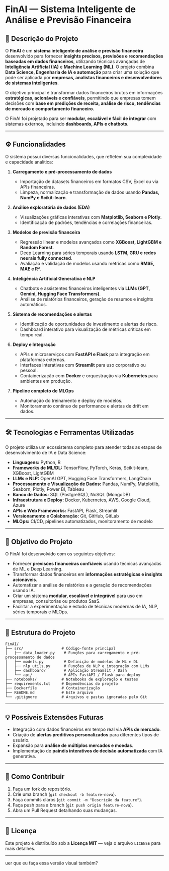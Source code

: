 

# FinAI — Sistema Inteligente de Análise e Previsão Financeira

## 📌 Descrição do Projeto

O **FinAI** é um **sistema inteligente de análise e previsão financeira** desenvolvido para fornecer **insights precisos, previsões e recomendações baseadas em dados financeiros**, utilizando técnicas avançadas de **Inteligência Artificial (IA)** e **Machine Learning (ML)**. O projeto combina **Data Science, Engenharia de IA e automação** para criar uma solução que pode ser aplicada por **empresas, analistas financeiros e desenvolvedores de sistemas inteligentes**.

O objetivo principal é transformar dados financeiros brutos em informações **estratégicas, acionáveis e confiáveis**, permitindo que empresas tomem decisões com **base em predições de receita, análise de risco, tendências de mercado e comportamento financeiro**.

O FinAI foi projetado para ser **modular, escalável e fácil de integrar** com sistemas externos, incluindo **dashboards, APIs e chatbots**.

---

## ⚙️ Funcionalidades

O sistema possui diversas funcionalidades, que refletem sua complexidade e capacidade analítica:

1. **Carregamento e pré-processamento de dados**

   * Importação de datasets financeiros em formatos CSV, Excel ou via APIs financeiras.
   * Limpeza, normalização e transformação de dados usando **Pandas, NumPy e Scikit-learn**.

2. **Análise exploratória de dados (EDA)**

   * Visualizações gráficas interativas com **Matplotlib, Seaborn e Plotly**.
   * Identificação de padrões, tendências e correlações financeiras.

3. **Modelos de previsão financeira**

   * Regressão linear e modelos avançados como **XGBoost, LightGBM e Random Forest**.
   * Deep Learning para séries temporais usando **LSTM, GRU e redes neurais fully connected**.
   * Avaliação e validação de modelos usando métricas como **RMSE, MAE e R²**.

4. **Inteligência Artificial Generativa e NLP**

   * Chatbots e assistentes financeiros inteligentes via **LLMs (GPT, Gemini, Hugging Face Transformers)**.
   * Análise de relatórios financeiros, geração de resumos e insights automáticos.

5. **Sistema de recomendações e alertas**

   * Identificação de oportunidades de investimento e alertas de risco.
   * Dashboard interativo para visualização de métricas críticas em tempo real.

6. **Deploy e Integração**

   * APIs e microserviços com **FastAPI e Flask** para integração em plataformas externas.
   * Interfaces interativas com **Streamlit** para uso corporativo ou pessoal.
   * Containerização com **Docker** e orquestração via **Kubernetes** para ambientes em produção.

7. **Pipeline completo de MLOps**

   * Automação do treinamento e deploy de modelos.
   * Monitoramento contínuo de performance e alertas de drift em dados.

---

## 🛠 Tecnologias e Ferramentas Utilizadas

O projeto utiliza um ecossistema completo para atender todas as etapas de desenvolvimento de IA e Data Science:

* **Linguagens:** Python, R
* **Frameworks de ML/DL:** TensorFlow, PyTorch, Keras, Scikit-learn, XGBoost, LightGBM
* **LLMs e NLP:** OpenAI GPT, Hugging Face Transformers, LangChain
* **Processamento e Visualização de Dados:** Pandas, NumPy, Matplotlib, Seaborn, Plotly, Power BI, Tableau
* **Banco de Dados:** SQL (PostgreSQL), NoSQL (MongoDB)
* **Infraestrutura e Deploy:** Docker, Kubernetes, AWS, Google Cloud, Azure
* **APIs e Web Frameworks:** FastAPI, Flask, Streamlit
* **Versionamento e Colaboração:** Git, GitHub, GitLab
* **MLOps:** CI/CD, pipelines automatizados, monitoramento de modelo

---

## 🎯 Objetivo do Projeto

O FinAI foi desenvolvido com os seguintes objetivos:

* Fornecer **previsões financeiras confiáveis** usando técnicas avançadas de ML e Deep Learning.
* Transformar dados financeiros em **informações estratégicas e insights acionáveis**.
* Automatizar a análise de relatórios e a geração de recomendações usando IA.
* Criar um sistema **modular, escalável e integrável** para uso em empresas, consultorias ou produtos SaaS.
* Facilitar a experimentação e estudo de técnicas modernas de IA, NLP, séries temporais e MLOps.

---

## 📂 Estrutura do Projeto

```
FinAI/
├── src/                 # Código-fonte principal
│   ├── data_loader.py    # Funções para carregamento e pré-processamento de dados
│   ├── models.py         # Definição de modelos de ML e DL
│   ├── nlp_utils.py      # Funções de NLP e integração com LLMs
│   ├── dashboard/        # Aplicação Streamlit / Dash
│   └── api/              # APIs FastAPI / Flask para deploy
├── notebooks/           # Notebooks de exploração e testes
├── requirements.txt     # Dependências do projeto
├── Dockerfile           # Containerização
├── README.md            # Este arquivo
└── .gitignore           # Arquivos e pastas ignoradas pelo Git
```

---

## 💡 Possíveis Extensões Futuras

* Integração com dados financeiros em tempo real via **APIs de mercado**.
* Criação de **alertas preditivos personalizados** para diferentes tipos de usuário.
* Expansão para **análise de múltiplos mercados e moedas**.
* Implementação de **painéis interativos de decisão automatizada** com IA generativa.

---

## 🔑 Como Contribuir

1. Faça um fork do repositório.
2. Crie uma branch (`git checkout -b feature-nova`).
3. Faça commits claros (`git commit -m "Descrição da feature"`).
4. Faça push para a branch (`git push origin feature-nova`).
5. Abra um Pull Request detalhando suas mudanças.

---

## 📄 Licença

Este projeto é distribuído sob a **Licença MIT** — veja o arquivo `LICENSE` para mais detalhes.

---



uer que eu faça essa versão visual também?
